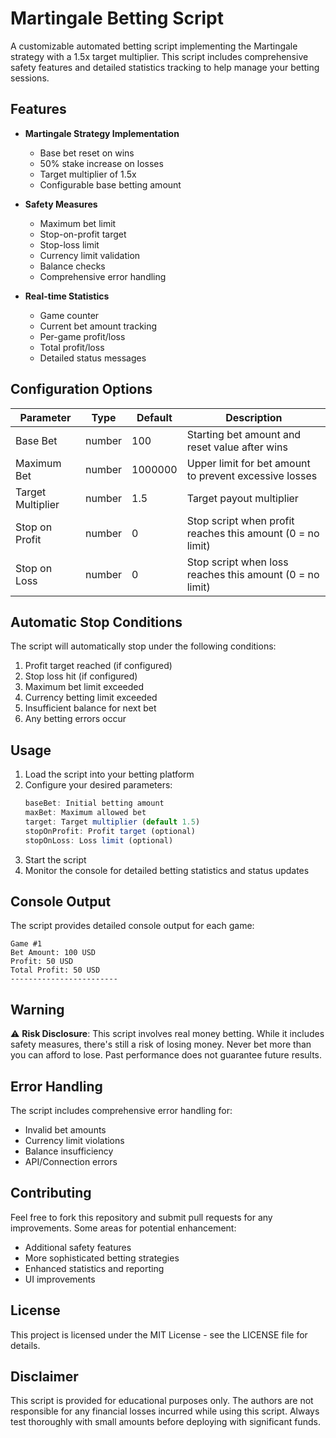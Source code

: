 # Martingale Betting Script

A customizable automated betting script implementing the Martingale strategy with a 1.5x target multiplier. This script includes comprehensive safety features and detailed statistics tracking to help manage your betting sessions.

## Features

- **Martingale Strategy Implementation**
  - Base bet reset on wins
  - 50% stake increase on losses
  - Target multiplier of 1.5x
  - Configurable base betting amount

- **Safety Measures**
  - Maximum bet limit
  - Stop-on-profit target
  - Stop-loss limit
  - Currency limit validation
  - Balance checks
  - Comprehensive error handling

- **Real-time Statistics**
  - Game counter
  - Current bet amount tracking
  - Per-game profit/loss
  - Total profit/loss
  - Detailed status messages

## Configuration Options

| Parameter | Type | Default | Description |
|-----------|------|---------|-------------|
| Base Bet | number | 100 | Starting bet amount and reset value after wins |
| Maximum Bet | number | 1000000 | Upper limit for bet amount to prevent excessive losses |
| Target Multiplier | number | 1.5 | Target payout multiplier |
| Stop on Profit | number | 0 | Stop script when profit reaches this amount (0 = no limit) |
| Stop on Loss | number | 0 | Stop script when loss reaches this amount (0 = no limit) |

## Automatic Stop Conditions

The script will automatically stop under the following conditions:

1. Profit target reached (if configured)
2. Stop loss hit (if configured)
3. Maximum bet limit exceeded
4. Currency betting limit exceeded
5. Insufficient balance for next bet
6. Any betting errors occur

## Usage

1. Load the script into your betting platform
2. Configure your desired parameters:
   ```javascript
   baseBet: Initial betting amount
   maxBet: Maximum allowed bet
   target: Target multiplier (default 1.5)
   stopOnProfit: Profit target (optional)
   stopOnLoss: Loss limit (optional)
   ```
3. Start the script
4. Monitor the console for detailed betting statistics and status updates

## Console Output

The script provides detailed console output for each game:

```
Game #1
Bet Amount: 100 USD
Profit: 50 USD
Total Profit: 50 USD
------------------------
```

## Warning

⚠️ **Risk Disclosure**: This script involves real money betting. While it includes safety measures, there's still a risk of losing money. Never bet more than you can afford to lose. Past performance does not guarantee future results.

## Error Handling

The script includes comprehensive error handling for:
- Invalid bet amounts
- Currency limit violations
- Balance insufficiency
- API/Connection errors

## Contributing

Feel free to fork this repository and submit pull requests for any improvements. Some areas for potential enhancement:
- Additional safety features
- More sophisticated betting strategies
- Enhanced statistics and reporting
- UI improvements

## License

This project is licensed under the MIT License - see the LICENSE file for details.

## Disclaimer

This script is provided for educational purposes only. The authors are not responsible for any financial losses incurred while using this script. Always test thoroughly with small amounts before deploying with significant funds.